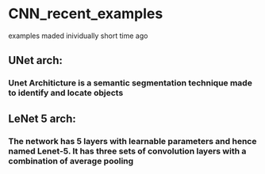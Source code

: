 # CNN_recent_examples
examples maded inividually short time ago

## UNet arch:
### Unet Architicture is a semantic segmentation technique made to identify and locate objects 

## LeNet 5 arch:
### The network has 5 layers with learnable parameters and hence named Lenet-5. It has three sets of convolution layers with a combination of average pooling
